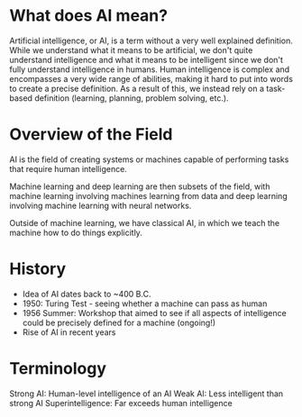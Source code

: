 # What does AI mean?
Artificial intelligence, or AI, is a term without a very well explained definition. While we understand what it means to be artificial, we don't quite understand intelligence and what it means to be intelligent since we don't fully understand intelligence in humans. Human intelligence is complex and encompasses a very wide range of abilities, making it hard to put into words to create a precise definition. As a result of this, we instead rely on a task-based definition (learning, planning, problem solving, etc.).

# Overview of the Field
AI is the field of creating systems or machines capable of performing tasks that require human intelligence.

Machine learning and deep learning are then subsets of the field, with machine learning involving machines learning from data and deep learning involving machine learning with neural networks.

Outside of machine learning, we have classical AI, in which we teach the machine how to do things explicitly.

# History
- Idea of AI dates back to ~400 B.C.
- 1950: Turing Test - seeing whether a machine can pass as human
- 1956 Summer: Workshop that aimed to see if all aspects of intelligence could be precisely defined for a machine (ongoing!)
- Rise of AI in recent years

# Terminology
Strong AI: Human-level intelligence of an AI
Weak AI: Less intelligent than strong AI
Superintelligence: Far exceeds human intelligence



